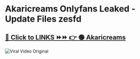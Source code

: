 
 # Akaricreams Onlyfans Leaked - Update Files zesfd

## <h2><a href="https://clipsfans.com/Akaricreams&ref=git">🔗 Click to LINKS ⏩⏩ 👉 🟢 Akaricreams </a></h2>

<a href="https://clipsfans.com/Akaricreams&ref=git" rel="nofollow" data-target="animated-image.originalLink"><img src="https://i.ibb.co.com/xMMVF88/686577567.gif" alt="Viral Video Original" style="max-width: 100%; display: inline-block;" data-target="animated-image.originalImage"></a>

